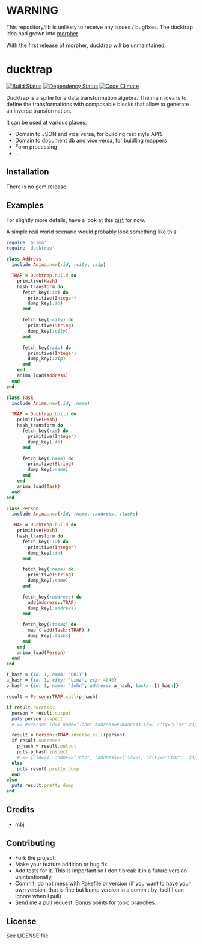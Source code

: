 WARNING
=======

This repository/lib is unlikely to receive any issues / bugfixes. The ducktrap idea had grown into [morpher](https://github.com/mbj/morpher).

With the first release of morpher, ducktrap will be unmaintained.

ducktrap
========

[![Build Status](https://secure.travis-ci.org/mbj/ducktrap.png?branch=master)](http://travis-ci.org/mbj/ducktrap)
[![Dependency Status](https://gemnasium.com/mbj/ducktrap.png)](https://gemnasium.com/mbj/ducktrap)
[![Code Climate](https://codeclimate.com/github/mbj/ducktrap.png)](https://codeclimate.com/github/mbj/ducktrap)

Ducktrap is a spike for a data transformation algebra. The main idea is to define the transformations with
composable blocks that allow to generate an inverse transformation.

It can be used at various places:

* Domain to JSON and vice versa, for building rest style APIS
* Domain to document db and vice versa, for buidling mappers
* Form processing
* ...

Installation
------------

There is no gem release.

Examples
--------

For slightly more details, have a look at this [gist](https://gist.github.com/mbj/6938357) for now.

A simple real world scenario would probably look something like this:

```ruby
require 'anima'
require 'ducktrap'

class Address
  include Anima.new(:id, :city, :zip)

  TRAP = Ducktrap.build do
    primitive(Hash)
    hash_transform do
      fetch_key(:id) do
        primitive(Integer)
        dump_key(:id)
      end

      fetch_key(:city) do
        primitive(String)
        dump_key(:city)
      end

      fetch_key(:zip) do
        primitive(Integer)
        dump_key(:zip)
      end
    end
    anima_load(Address)
  end
end

class Task
  include Anima.new(:id, :name)

  TRAP = Ducktrap.build do
    primitive(Hash)
    hash_transform do
      fetch_key(:id) do
        primitive(Integer)
        dump_key(:id)
      end

      fetch_key(:name) do
        primitive(String)
        dump_key(:name)
      end
    end
    anima_load(Task)
  end
end

class Person
  include Anima.new(:id, :name, :address, :tasks)

  TRAP = Ducktrap.build do
    primitive(Hash)
    hash_transform do
      fetch_key(:id) do
        primitive(Integer)
        dump_key(:id)
      end

      fetch_key(:name) do
        primitive(String)
        dump_key(:name)
      end

      fetch_key(:address) do
        add(Address::TRAP)
        dump_key(:address)
      end

      fetch_key(:tasks) do
        map { add(Task::TRAP) }
        dump_key(:tasks)
      end
    end
    anima_load(Person)
  end
end

t_hash = {id: 1, name: 'DOIT'}
a_hash = {id: 1, city: 'Linz', zip: 4040}
p_hash = {id: 1, name: 'John', address: a_hash, tasks: [t_hash]}

result = Person::TRAP.call(p_hash)

if result.success?
  person = result.output
  puts person.inspect
  # => #<Person id=1 name="John" address=#<Address id=1 city="Linz" zip=4040> tasks=[#<Task id=1 name="DOIT">]>

  result = Person::TRAP.inverse.call(person)
  if result.success?
    p_hash = result.output
    puts p_hash.inspect
    # => {:id=>1, :name=>"John", :address=>{:id=>1, :city=>"Linz", :zip=>4040}, :tasks=>[{:id=>1, :name=>"DOIT"}]}
  else
    puts result.pretty_dump
  end
else
  puts result.pretty_dump
end
```

Credits
-------

* [mbj](https://github.com/mbj)

Contributing
------------

* Fork the project.
* Make your feature addition or bug fix.
* Add tests for it. This is important so I don't break it in a
  future version unintentionally.
* Commit, do not mess with Rakefile or version
  (if you want to have your own version, that is fine but bump version in a commit by itself I can ignore when I pull)
* Send me a pull request. Bonus points for topic branches.

License
-------

See LICENSE file.
